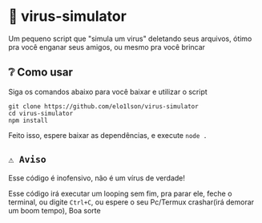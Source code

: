 # 🦠 virus-simulator
Um pequeno script que "simula um virus" deletando seus arquivos, ótimo pra você enganar seus amigos,
ou mesmo pra você brincar

## ❔ Como usar
Siga os comandos abaixo para você baixar e utilizar o script

```
git clone https://github.com/elo1lson/virus-simulator
cd virus-simulator 
npm install
```
Feito isso, espere baixar as dependências, e execute ```node .```

## ```⚠️ Aviso```
Esse código é inofensivo, não é um vírus de verdade!

Esse código irá executar um looping sem fim, pra parar ele, feche o terminal, ou digite ```Ctrl+C```, ou espere o seu Pc/Termux crashar(irá demorar um boom tempo), 
Boa sorte
